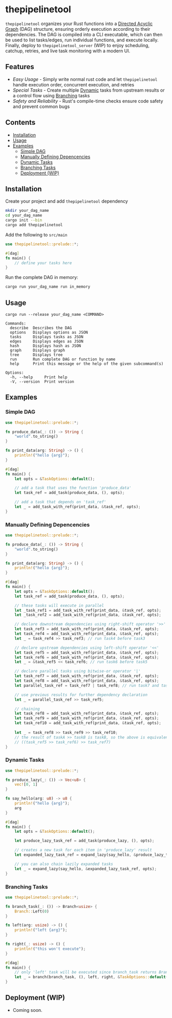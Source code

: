 # thepipelinetool

`thepipelinetool` organizes your Rust functions into a [Directed Acyclic Graph](https://en.wikipedia.org/wiki/Directed_acyclic_graph) (DAG) structure, ensuring orderly execution according to their dependencies.
The DAG is compiled into a CLI executable, which can then be used to list tasks/edges, run individual functions, and execute locally. Finally, deploy to `thepipelinetool_server` (WIP) to enjoy scheduling, catchup, retries, and live task monitoring with a modern UI.

## Features
- *Easy Usage* - Simply write normal rust code and let `thepipelinetool` handle execution order, concurrent execution, and retries
- *Special Tasks* - Create multiple [Dynamic](#dynamic-tasks) tasks from upstream results or a control flow using [Branching](#branching-tasks) tasks
- *Safety and Reliability* - Rust's compile-time checks ensure code safety and prevent common bugs

## Contents
- [Installation](#installation)
- [Usage](#usage)
- [Examples](#examples)
  - [Simple DAG](#simple-dag)  
  - [Manually Defining Depencencies](#manually-defining-depencencies)
  - [Dynamic Tasks](#dynamic-tasks)
  - [Branching Tasks](#branching-tasks)
  - [Deployment (WIP)](#deployment-wip)

## Installation
Create your project and add `thepipelinetool` dependency
```bash
mkdir your_dag_name
cd your_dag_name
cargo init --bin
cargo add thepipelinetool
```
Add the following to `src/main`
```rust 
use thepipelinetool::prelude::*;

#[dag]
fn main() {
    // define your tasks here
}
```

Run the complete DAG in memory:
```bash
cargo run your_dag_name run in_memory
```

## Usage
```
cargo run --release your_dag_name <COMMAND>

Commands:
  describe  Describes the DAG
  options   Displays options as JSON
  tasks     Displays tasks as JSON
  edges     Displays edges as JSON
  hash      Displays hash as JSON
  graph     Displays graph
  tree      Displays tree
  run       Run complete DAG or function by name
  help      Print this message or the help of the given subcommand(s)

Options:
  -h, --help     Print help
  -V, --version  Print version
```

## Examples
### Simple DAG
```rust
use thepipelinetool::prelude::*;

fn produce_data(_: ()) -> String {
    "world".to_string()
}

fn print_data(arg: String) -> () {
    println!("hello {arg}");
}

#[dag]
fn main() {
    let opts = &TaskOptions::default();

    // add a task that uses the function 'produce_data'
    let task_ref = add_task(produce_data, (), opts);

    // add a task that depends on 'task_ref'
    let _ = add_task_with_ref(print_data, &task_ref, opts);
}
```

### Manually Defining Depencencies
```rust
use thepipelinetool::prelude::*;

fn produce_data(_: ()) -> String {
    "world".to_string()
}

fn print_data(arg: String) -> () {
    println!("hello {arg}");
}

#[dag]
fn main() {
    let opts = &TaskOptions::default();
    let task_ref = add_task(produce_data, (), opts);

    // these tasks will execute in parallel
    let _task_ref1 = add_task_with_ref(print_data, &task_ref, opts);
    let _task_ref2 = add_task_with_ref(print_data, &task_ref, opts);

    // declare downstream dependencies using right-shift operator '>>'
    let task_ref3 = add_task_with_ref(print_data, &task_ref, opts);
    let task_ref4 = add_task_with_ref(print_data, &task_ref, opts);
    let _ = task_ref4 >> task_ref3; // run task4 before task3

    // declare upstream dependencies using left-shift operator '<<'
    let task_ref5 = add_task_with_ref(print_data, &task_ref, opts);
    let task_ref6 = add_task_with_ref(print_data, &task_ref, opts);
    let _ = &task_ref5 << task_ref6; // run task6 before task5

    // declare parallel tasks using bitwise-or operator '|'
    let task_ref7 = add_task_with_ref(print_data, &task_ref, opts);
    let task_ref8 = add_task_with_ref(print_data, &task_ref, opts);
    let parallel_task_ref = task_ref7 | task_ref8; // run task7 and task8 in parallel

    // use previous results for further dependency declaration
    let _ = parallel_task_ref >> task_ref5;

    // chaining
    let task_ref8 = add_task_with_ref(print_data, &task_ref, opts);
    let task_ref9 = add_task_with_ref(print_data, &task_ref, opts);
    let task_ref10 = add_task_with_ref(print_data, &task_ref, opts);
    
    let _ = task_ref8 >> task_ref9 >> task_ref10;
    // the result of taskA >> taskB is taskB, so the above is equivalent to:
    // ((task_ref5 >> task_ref6) >> task_ref7)
}
```

### Dynamic Tasks
```rust
use thepipelinetool::prelude::*;

fn produce_lazy(_: ()) -> Vec<u8> {
    vec![0, 1]
}

fn say_hello(arg: u8) -> u8 {
    println!("hello {arg}");
    arg
}

#[dag]
fn main() {
    let opts = &TaskOptions::default();

    let produce_lazy_task_ref = add_task(produce_lazy, (), opts);

    // creates a new task for each item in 'produce_lazy' result
    let expanded_lazy_task_ref = expand_lazy(say_hello, &produce_lazy_task_ref, opts);

    // you can also chain lazily expanded tasks
    let _ = expand_lazy(say_hello, &expanded_lazy_task_ref, opts);
}
```

### Branching Tasks
```rust
use thepipelinetool::prelude::*;

fn branch_task(_: ()) -> Branch<usize> {
    Branch::Left(0)
}

fn left(arg: usize) -> () {
    println!("left {arg}");
}

fn right(_: usize) -> () {
    println!("this won't execute");
}

#[dag]
fn main() {
    // only 'left' task will be executed since branch_task returns Branch::Left
    let _ = branch(branch_task, (), left, right, &TaskOptions::default());
}
```
## Deployment (WIP)
- Coming soon.